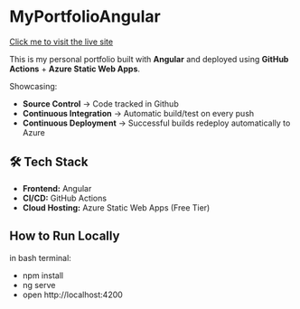 # MyPortfolioAngular

[Click me to visit the live site](https://purple-grass-01920b010.1.azurestaticapps.net/)

This is my personal portfolio built with **Angular** and deployed using **GitHub Actions** + **Azure Static Web Apps**.

Showcasing:
- **Source Control** -> Code tracked in Github
- **Continuous Integration** -> Automatic build/test on every push
- **Continuous Deployment** -> Successful builds redeploy automatically to Azure

## 🛠 Tech Stack
- **Frontend:** Angular  
- **CI/CD:** GitHub Actions  
- **Cloud Hosting:** Azure Static Web Apps (Free Tier)  

## How to Run Locally
in bash terminal:
- npm install
- ng serve
- open http://localhost:4200

